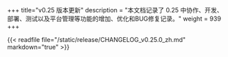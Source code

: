 +++
title="v0.25 版本更新"
description = "本文档记录了 0.25 中协作、开发、部署、测试以及平台管理等功能的增加、优化和BUG修复记录。"
weight = 939
+++

{{< readfile file="/static/release/CHANGELOG_v0.25.0_zh.md" markdown="true" >}}
